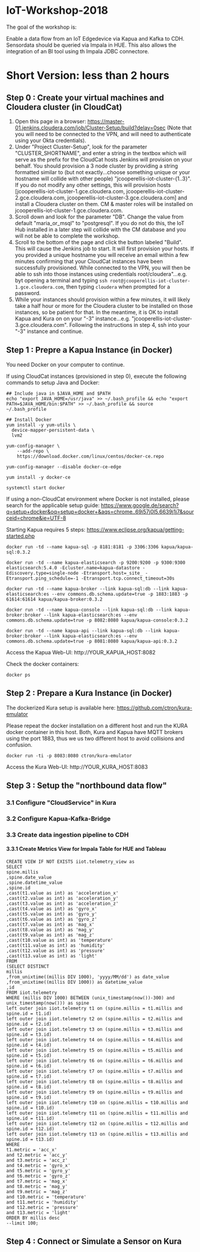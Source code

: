 # IoT-Workshop-2018

The goal of the workshop is:

Enable a data flow from an IoT Edgedevice via Kapua and Kafka to CDH.
Sensordata should be queried via Impala in HUE. This also allows the 
integration of an BI tool using th Impala JDBC connectore.

# Short Version: less than 2 hours 

## Step 0 : Create your virtual machines and Cloudera cluster (in CloudCat)

  1. Open this page in a browser: https://master-01.jenkins.cloudera.com/job/Cluster-Setup/build?delay=0sec (Note that you will need to be connected to the VPN, and will need to authenticate using your Okta credentials).
  2. Under "Project Cluster-Setup", look for the parameter "CLUSTER_SHORTNAME", and enter a string in the textbox which will serve as the prefix for the CloudCat hosts Jenkins will provision on your behalf. You should provision a 3 node cluster by providing a string formatted similar to (but not exactly...choose something unique or your hostname will collide with other people) "jcooperellis-iot-cluster-{1..3}". If you do not modify any other settings, this will provision hosts \[jcooperellis-iot-cluster-1.gce.cloudera.com, jcooperellis-iot-cluster-2.gce.cloudera.com, jcooperellis-iot-cluster-3.gce.cloudera.com\] and install a Cloudera cluster on them. CM & master roles will be installed on jcooperellis-iot-cluster-1.gce.cloudera.com.
  3. Scroll down and look for the parameter "DB". Change the value from default "maria_or_msql" to "postgresql". If you do not do this, the IoT Hub installed in a later step will collide with the CM database and you will not be able to complete the workshop.
  4. Scroll to the bottom of the page and click the button labeled "Build". This will cause the Jenkins job to start. It will first provision your hosts. If you provided a unique hostname you will receive an email within a few minutes confirming that your CloudCat instances have been successfully provisioned. While connected to the VPN, you will then be able to ssh into those instances using credentials root/cloudera"...e.g. byt opening a terminal and typing `ssh root@jcooperellis-iot-cluster-1.gce.cloudera.com`, then typing `cloudera` when prompted for a password.
  5. While your instances should provision within a few minutes, it will likely take a half hour or more for the Cloudera cluster to be installed on those instances, so be patient for that. In the meantime, it is OK to install Kapua and Kura on on your "-3" instance...e.g. "jcooperellis-iot-cluster-3.gce.cloudera.com". Following the instructions in step 4, ssh into your "-3" instance and continue.
  
## Step 1 : Prepre a Kapua Instance (in Docker)
You need Docker on your computer to continue.

If using CloudCat instances (provisioned in step 0), execute the following commands to setup Java and Docker:

```
## Include java in $JAVA_HOME and $PATH
echo "export JAVA_HOME=/usr/java" >> ~/.bash_profile && echo "export PATH=$JAVA_HOME/bin:$PATH" >> ~/.bash_profile && source ~/.bash_profile

## Install Docker
yum install -y yum-utils \
  device-mapper-persistent-data \
  lvm2

yum-config-manager \
    --add-repo \
    https://download.docker.com/linux/centos/docker-ce.repo

yum-config-manager --disable docker-ce-edge

yum install -y docker-ce

systemctl start docker
```

If using a non-CloudCat environment where Docker is not installed, please search for the applicable setup guide:
https://www.google.de/search?q=setup+docker&oq=setup+docker+&aqs=chrome..69i57j0l5.6639j1j7&sourceid=chrome&ie=UTF-8

Starting Kapua requires 5 steps: 
https://www.eclipse.org/kapua/getting-started.php

```
docker run -td --name kapua-sql -p 8181:8181 -p 3306:3306 kapua/kapua-sql:0.3.2

docker run -td --name kapua-elasticsearch -p 9200:9200 -p 9300:9300 elasticsearch:5.4.0 -Ecluster.name=kapua-datastore -Ediscovery.type=single-node -Etransport.host=_site_ -Etransport.ping_schedule=-1 -Etransport.tcp.connect_timeout=30s

docker run -td --name kapua-broker --link kapua-sql:db --link kapua-elasticsearch:es --env commons.db.schema.update=true -p 1883:1883 -p 61614:61614 kapua/kapua-broker:0.3.2

docker run -td --name kapua-console --link kapua-sql:db --link kapua-broker:broker --link kapua-elasticsearch:es --env commons.db.schema.update=true -p 8082:8080 kapua/kapua-console:0.3.2

docker run -td --name kapua-api --link kapua-sql:db --link kapua-broker:broker --link kapua-elasticsearch:es --env commons.db.schema.update=true -p 8081:8080 kapua/kapua-api:0.3.2
```

Access the Kapua Web-UI: http://YOUR_KAPUA_HOST:8082

Check the docker containers:

```
docker ps
```

## Step 2 : Prepare a Kura Instance (in Docker)
The dockerized Kura setup is available here: https://github.com/ctron/kura-emulator

Please repeat the docker installation on a different host and run the KURA docker container in this host.
Both, Kura and Kapua have MQTT brokers using the port 1883, thus we us two different host to avoid collisions and confusion.

```
docker run -ti -p 8083:8080 ctron/kura-emulator
```

Access the Kura Web-UI: http://YOUR_KURA_HOST:8083

## Step 3 : Setup the "northbound data flow"
### 3.1 Configure "CloudService" in Kura 

### 3.2 Configure Kapua-Kafka-Bridge

### 3.3 Create data ingestion pipeline to CDH

#### 3.3.1 Create Metrics View for Impala Table for HUE and Tableau 
``` 
CREATE VIEW IF NOT EXISTS iiot.telemetry_view as
SELECT
spine.millis
,spine.date_value
,spine.datetime_value
,spine.id
,cast(t1.value as int) as 'acceleration_x'
,cast(t2.value as int) as 'acceleration_y'
,cast(t3.value as int) as 'acceleration_z'
,cast(t4.value as int) as 'gyro_x'
,cast(t5.value as int) as 'gyro_y'
,cast(t6.value as int) as 'gyro_z'
,cast(t7.value as int) as 'mag_x'
,cast(t8.value as int) as 'mag_y'
,cast(t9.value as int) as 'mag_z'
,cast(t10.value as int) as 'temperature'
,cast(t11.value as int) as 'humidity'
,cast(t12.value as int) as 'pressure'
,cast(t13.value as int) as 'light'
FROM
(SELECT DISTINCT
millis
,from_unixtime((millis DIV 1000), 'yyyy/MM/dd') as date_value
,from_unixtime((millis DIV 1000)) as datetime_value
,id
FROM iiot.telemetry
WHERE (millis DIV 1000) BETWEEN (unix_timestamp(now())-300) and unix_timestamp(now())) as spine
left outer join iiot.telemetry t1 on (spine.millis = t1.millis and
spine.id = t1.id)
left outer join iiot.telemetry t2 on (spine.millis = t2.millis and
spine.id = t2.id)
left outer join iiot.telemetry t3 on (spine.millis = t3.millis and
spine.id = t3.id)
left outer join iiot.telemetry t4 on (spine.millis = t4.millis and
spine.id = t4.id)
left outer join iiot.telemetry t5 on (spine.millis = t5.millis and
spine.id = t5.id)
left outer join iiot.telemetry t6 on (spine.millis = t6.millis and
spine.id = t6.id)
left outer join iiot.telemetry t7 on (spine.millis = t7.millis and
spine.id = t7.id)
left outer join iiot.telemetry t8 on (spine.millis = t8.millis and
spine.id = t8.id)
left outer join iiot.telemetry t9 on (spine.millis = t9.millis and
spine.id = t9.id)
left outer join iiot.telemetry t10 on (spine.millis = t10.millis and
spine.id = t10.id)
left outer join iiot.telemetry t11 on (spine.millis = t11.millis and
spine.id = t11.id)
left outer join iiot.telemetry t12 on (spine.millis = t12.millis and
spine.id = t12.id)
left outer join iiot.telemetry t13 on (spine.millis = t13.millis and
spine.id = t13.id)
WHERE
t1.metric = 'acc_x'
and t2.metric = 'acc_y'
and t3.metric = 'acc_z'
and t4.metric = 'gyro_x'
and t5.metric = 'gyro_y'
and t6.metric = 'gyro_z'
and t7.metric = 'mag_x'
and t8.metric = 'mag_y'
and t9.metric = 'mag_z'
and t10.metric = 'temperature'
and t11.metric = 'humidity'
and t12.metric = 'pressure'
and t13.metric = 'light'
ORDER BY millis desc
--limit 100;
```
## Step 4 : Connect or Simulate a Sensor on Kura

```

 
``` 



